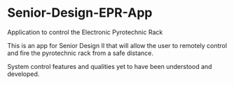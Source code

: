 # Senior-Design-EPR-App
Application to control the Electronic Pyrotechnic Rack

This is an app for Senior Design II that will allow the user to remotely control and fire 
the pyrotechnic rack from a safe distance.

System control features and qualities yet to have been understood and developed.